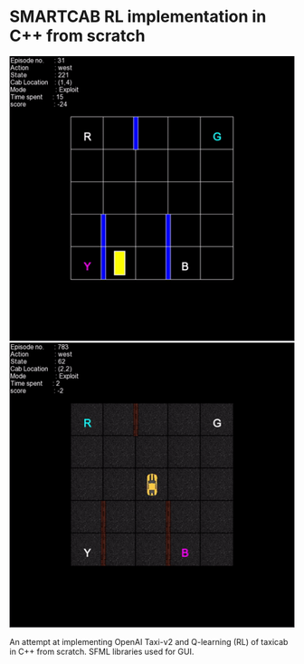 # SMARTCAB RL implementation in C++ from scratch

![gif](res/execution.gif)
![gif](res/textured.gif)

An attempt at implementing OpenAI Taxi-v2 and Q-learning (RL) of taxicab in C++ from scratch. SFML libraries used for GUI.

